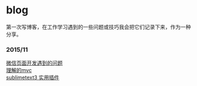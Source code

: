 blog
===========
第一次写博客，在工作学习遇到的一些问题或技巧我会把它们记录下来，作为一种分享。
### 2015/11    
[微信页面开发遇到的问题](/draft/微信页面开发遇到的问题.md)    
[理解的mvc](/draft/理解的mvc.md)    
[sublimetext3 实用插件](/draft/学习上的记录.md "/draft/学习上的记录.md")
